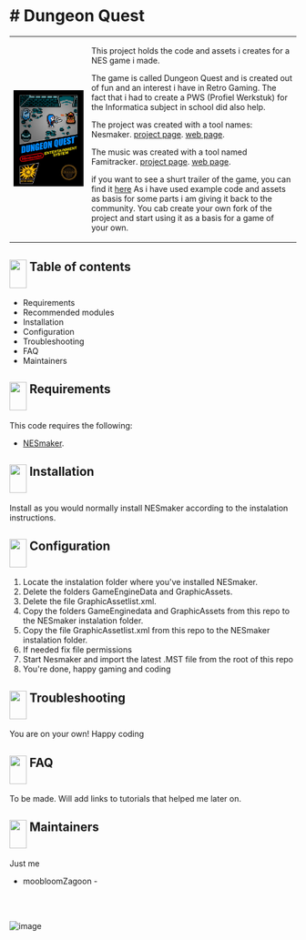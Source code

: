<h1># Dungeon Quest</h1>
<table cellspacing="0" cellpadding="0">
  <tr>
    <td>
<a href="[https://github.com/moobloomZagoon/Dungeon-Quest/blob/main/PWS%20Dungoen%20Quest%20trailer.mkv](https://github.com/moobloomZagoon/Dungeon-Quest/raw/main/PWS%20Dungoen%20Quest%20trailer.mkv)"><img src="https://github.com/moobloomZagoon/Dungeon-Quest/blob/main/misc/blackbox.png"  ></a>
    </td><td valign="top">

This project holds the code and assets i creates for a NES game i made.

The game is called Dungeon Quest and is created out of fun and an interest i have in Retro Gaming. The fact that i had to create a PWS (Profiel Werkstuk) for the Informatica subject in school did also help.

The project was created with a tool names: Nesmaker.
[project page](https://github.com/chronosv2/NESMaker_Public_Code_Repository).
[web page](https://www.thenew8bitheroes.com/).

The music was created with a tool named Famitracker.
[project page](https://github.com/Dn-Programming-Core-Management/Dn-FamiTracker).
[web page](https://famitracker.org/).

if you want to see a shurt trailer of the game, you can find it [here](https://github.com/moobloomZagoon/Dungeon-Quest/blob/main/PWS%20Dungoen%20Quest%20trailer.mkv)
As i have used example code and assets as basis for some parts i am giving it back to the community. You cab create your own fork of the project and start using it as a basis for a game of your own.
</td>
</tr>
</table>

## <img src="https://github.com/moobloomZagoon/Dungeon-Quest/assets/156084521/b181f1af-7d1a-4bf6-8151-ee10090e3eb8" valign="top" height="50" width="30" > Table of contents

- Requirements
- Recommended modules
- Installation
- Configuration
- Troubleshooting
- FAQ
- Maintainers


## <img src="https://github.com/moobloomZagoon/Dungeon-Quest/assets/156084521/26f865f9-ddd3-45b7-8dbc-12860df59316" valign="top" height="50" width="30" > Requirements

This code requires the following:

- [NESmaker](https://www.thenew8bitheroes.com/).

##  <img src="https://github.com/moobloomZagoon/Dungeon-Quest/assets/156084521/06ed163b-b793-4033-b8de-fdce7c24ff03" valign="top" height="50" width="30" >  Installation 

Install as you would normally install NESmaker according to the instalation instructions.


##  <img src="https://github.com/moobloomZagoon/Dungeon-Quest/assets/156084521/576f80f7-11e6-4de7-ae72-d4a64e3acf14" valign="top" height="50" width="30" >  Configuration

1. Locate the instalation folder where you've installed NESmaker.
2. Delete the folders GameEngineData and GraphicAssets.
3. Delete the file GraphicAssetlist.xml.
4. Copy the folders GameEnginedata and GraphicAssets from this repo to the NESmaker instalation folder.
5. Copy the file GraphicAssetlist.xml from this repo to the NESmaker instalation folder.
6. If needed fix file permissions
7. Start Nesmaker and import the latest .MST file from the root of this repo
8. You're done, happy gaming and coding


##  <img src="https://github.com/moobloomZagoon/Dungeon-Quest/assets/156084521/078f968f-f0fd-4abd-9a51-13b30f1572bf" valign="top" height="50" width="30" > Troubleshooting
You are on your own!
Happy coding


## <img src="https://github.com/moobloomZagoon/Dungeon-Quest/assets/156084521/a339ca7b-5ce5-41f9-a381-0f6cc7ea9371" valign="top" height="50" width="30" > FAQ
To be made.
Will add links to tutorials that helped me later on.

## <img src="https://github.com/moobloomZagoon/Dungeon-Quest/assets/156084521/9b570536-549d-4085-b4f3-682efe11bd4a" valign="top" height="50" width="30" > Maintainers

Just me
- moobloomZagoon -
<br>
<br>

![image](https://github.com/moobloomZagoon/Dungeon-Quest/assets/156084521/45c46f90-78b1-422a-a3a0-28b107ab387c)


